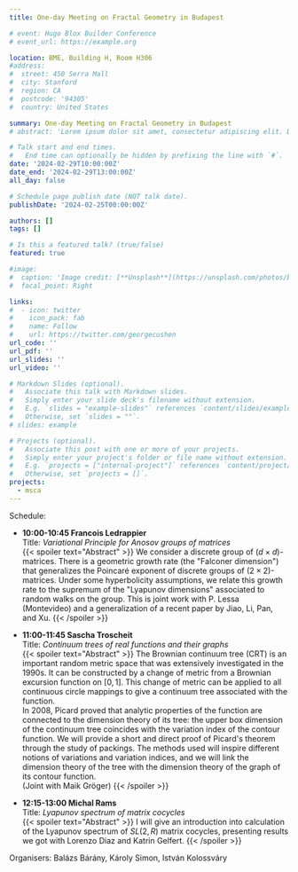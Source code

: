 ```yaml
---
title: One-day Meeting on Fractal Geometry in Budapest

# event: Hugo Blox Builder Conference
# event_url: https://example.org

location: BME, Building H, Room H306
#address:
#  street: 450 Serra Mall
#  city: Stanford
#  region: CA
#  postcode: '94305'
#  country: United States

summary: One-day Meeting on Fractal Geometry in Budapest
# abstract: 'Lorem ipsum dolor sit amet, consectetur adipiscing elit. Duis posuere tellusac convallis placerat. Proin tincidunt magna sed ex sollicitudin condimentum. Sed ac faucibus dolor, scelerisque sollicitudin nisi. Cras purus urna, suscipit quis sapien eu, pulvinar tempor diam.'

# Talk start and end times.
#   End time can optionally be hidden by prefixing the line with `#`.
date: '2024-02-29T10:00:00Z'
date_end: '2024-02-29T13:00:00Z'
all_day: false

# Schedule page publish date (NOT talk date).
publishDate: '2024-02-25T00:00:00Z'

authors: []
tags: []

# Is this a featured talk? (true/false)
featured: true

#image:
#  caption: 'Image credit: [**Unsplash**](https://unsplash.com/photos/bzdhc5b3Bxs)'
#  focal_point: Right

links:
#  - icon: twitter
#    icon_pack: fab
#    name: Follow
#    url: https://twitter.com/georgecushen
url_code: ''
url_pdf: ''
url_slides: ''
url_video: ''

# Markdown Slides (optional).
#   Associate this talk with Markdown slides.
#   Simply enter your slide deck's filename without extension.
#   E.g. `slides = "example-slides"` references `content/slides/example-slides.md`.
#   Otherwise, set `slides = ""`.
# slides: example

# Projects (optional).
#   Associate this post with one or more of your projects.
#   Simply enter your project's folder or file name without extension.
#   E.g. `projects = ["internal-project"]` references `content/project/deep-learning/index.md`.
#   Otherwise, set `projects = []`.
projects:
  - msca
---
```


Schedule:

- **10:00-10:45 Francois Ledrappier**   
Title: *Variational Principle for Anosov groups of matrices*   
{{< spoiler text="Abstract" >}}
We consider a discrete group of $(d \times d)$-matrices. There is a geometric growth rate (the "Falconer dimension") that generalizes the Poincaré exponent of discrete groups of $(2\times 2)$-matrices. Under some hyperbolicity assumptions, we relate this growth rate to the supremum of the "Lyapunov dimensions" associated to random walks on the group. This is joint work with P. Lessa (Montevideo) and a generalization of a recent paper by Jiao, Li, Pan, and Xu.
{{< /spoiler >}}

- **11:00-11:45 Sascha Troscheit**   
Title: *Continuum trees of real functions and their graphs*   
{{< spoiler text="Abstract" >}}
The Brownian continuum tree (CRT) is an important random metric space that was extensively investigated in the 1990s. It can be constructed by a change of metric from a Brownian excursion function on $[0,1]$. This change of metric can be applied to all continuous circle mappings to give a continuum tree associated with the function.   
In 2008, Picard proved that analytic properties of the function are connected to the dimension theory of its tree: the upper box dimension of the continuum tree coincides with the variation index of the contour function. We will provide a short and direct proof of Picard's theorem through the study of packings. The methods used will inspire different notions of variations and variation indices, and we will link the dimension theory of the tree with the dimension theory of the graph of its contour function.   
(Joint with Maik Gröger)
{{< /spoiler >}}

- **12:15-13:00 Michal Rams**   
Title: *Lyapunov spectrum of matrix cocycles*   
{{< spoiler text="Abstract" >}}
I will give an introduction into calculation of the Lyapunov spectrum of $SL(2,R)$ matrix cocycles, presenting results we got with Lorenzo Diaz and Katrin Gelfert.
{{< /spoiler >}}

Organisers: Balázs Bárány, Károly Simon, István Kolossváry
